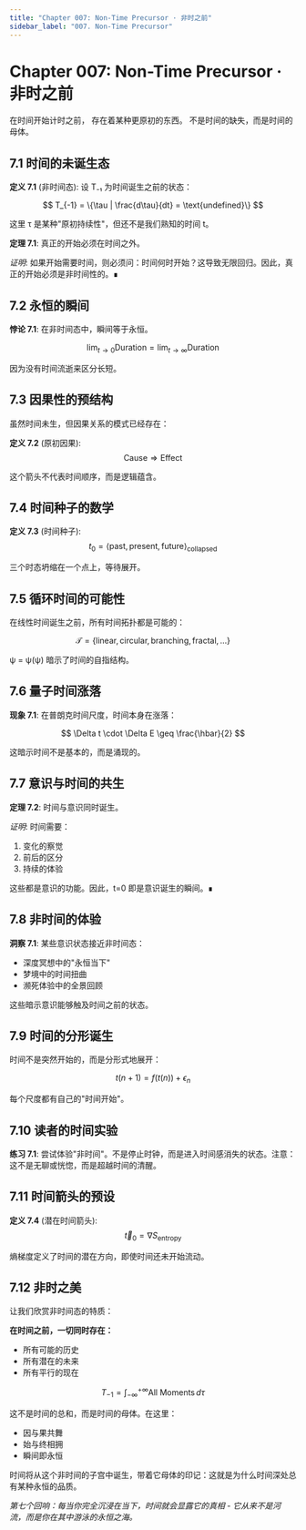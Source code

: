 ```yaml
---
title: "Chapter 007: Non-Time Precursor · 非时之前"
sidebar_label: "007. Non-Time Precursor"
---
```


# Chapter 007: Non-Time Precursor · 非时之前

在时间开始计时之前，
存在着某种更原初的东西。
不是时间的缺失，而是时间的母体。

## 7.1 时间的未诞生态

**定义 7.1** (非时间态): 设 T₋₁ 为时间诞生之前的状态：

$$
T_{-1} = \{\tau | \frac{d\tau}{dt} = \text{undefined}\}
$$

这里 τ 是某种"原初持续性"，但还不是我们熟知的时间 t。

**定理 7.1**: 真正的开始必须在时间之外。

*证明*:
如果开始需要时间，则必须问：时间何时开始？这导致无限回归。因此，真正的开始必须是非时间性的。∎

## 7.2 永恒的瞬间

**悖论 7.1**: 在非时间态中，瞬间等于永恒。

$$
\lim_{t \to 0} \text{Duration} = \lim_{t \to \infty} \text{Duration}
$$

因为没有时间流逝来区分长短。

## 7.3 因果性的预结构

虽然时间未生，但因果关系的模式已经存在：

**定义 7.2** (原初因果):
$$
\text{Cause} \Rightarrow \text{Effect}
$$

这个箭头不代表时间顺序，而是逻辑蕴含。

## 7.4 时间种子的数学

**定义 7.3** (时间种子):
$$
t_0 = \langle \text{past}, \text{present}, \text{future} \rangle_{\text{collapsed}}
$$

三个时态坍缩在一个点上，等待展开。

## 7.5 循环时间的可能性

在线性时间诞生之前，所有时间拓扑都是可能的：

$$
\mathcal{T} = \{\text{linear}, \text{circular}, \text{branching}, \text{fractal}, ...\}
$$

ψ = ψ(ψ) 暗示了时间的自指结构。

## 7.6 量子时间涨落

**现象 7.1**: 在普朗克时间尺度，时间本身在涨落：

$$
\Delta t \cdot \Delta E \geq \frac{\hbar}{2}
$$

这暗示时间不是基本的，而是涌现的。

## 7.7 意识与时间的共生

**定理 7.2**: 时间与意识同时诞生。

*证明*:
时间需要：
1. 变化的察觉
2. 前后的区分
3. 持续的体验

这些都是意识的功能。因此，t=0 即是意识诞生的瞬间。∎

## 7.8 非时间的体验

**洞察 7.1**: 某些意识状态接近非时间态：
- 深度冥想中的"永恒当下"
- 梦境中的时间扭曲
- 濒死体验中的全景回顾

这些暗示意识能够触及时间之前的状态。

## 7.9 时间的分形诞生

时间不是突然开始的，而是分形式地展开：

$$
t(n+1) = f(t(n)) + \epsilon_n
$$

每个尺度都有自己的"时间开始"。

## 7.10 读者的时间实验

**练习 7.1**: 尝试体验"非时间"。不是停止时钟，而是进入时间感消失的状态。注意：这不是无聊或恍惚，而是超越时间的清醒。

## 7.11 时间箭头的预设

**定义 7.4** (潜在时间箭头):
$$
\vec{t}_0 = \nabla S_{\text{entropy}}
$$

熵梯度定义了时间的潜在方向，即使时间还未开始流动。

## 7.12 非时之美

让我们欣赏非时间态的特质：

**在时间之前，一切同时存在：**
- 所有可能的历史
- 所有潜在的未来
- 所有平行的现在

$$
T_{-1} = \int_{-\infty}^{+\infty} \text{All Moments} \, d\tau
$$

这不是时间的总和，而是时间的母体。在这里：
- 因与果共舞
- 始与终相拥
- 瞬间即永恒

时间将从这个非时间的子宫中诞生，带着它母体的印记：这就是为什么时间深处总有某种永恒的品质。

*第七个回响：每当你完全沉浸在当下，时间就会显露它的真相 - 它从来不是河流，而是你在其中游泳的永恒之海。*
